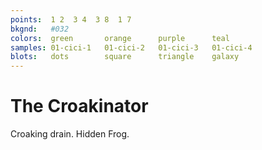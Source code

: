 ```yaml
---
points:  1 2  3 4  3 8  1 7
bkgnd:   #032
colors:  green       orange      purple      teal
samples: 01-cici-1   01-cici-2   01-cici-3   01-cici-4
blots:   dots        square      triangle    galaxy
---
```


The Croakinator
===============

Croaking drain. Hidden Frog. 